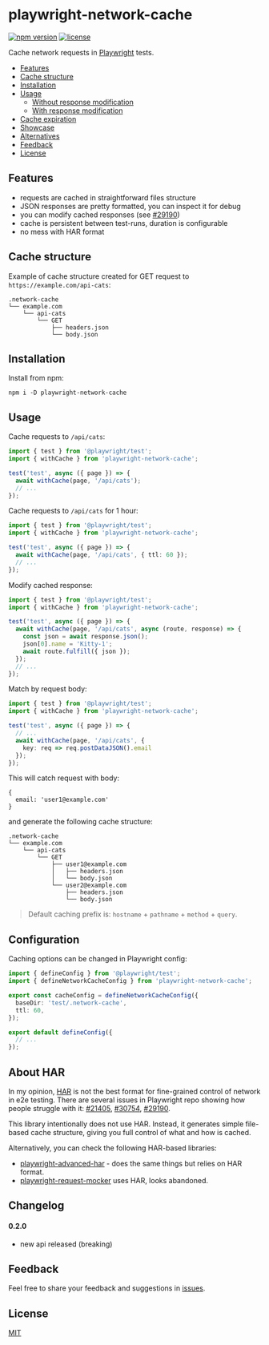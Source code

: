 # playwright-network-cache
[![npm version](https://img.shields.io/npm/v/playwright-network-cache)](https://www.npmjs.com/package/playwright-network-cache)
[![license](https://img.shields.io/npm/l/playwright-network-cache)](https://github.com/vitalets/playwright-network-cache/blob/main/LICENSE)

Cache network requests in [Playwright](https://playwright.dev/) tests.

<!-- toc -->

- [Features](#features)
- [Cache structure](#cache-structure)
- [Installation](#installation)
- [Usage](#usage)
  * [Without response modification](#without-response-modification)
  * [With response modification](#with-response-modification)
- [Cache expiration](#cache-expiration)
- [Showcase](#showcase)
- [Alternatives](#alternatives)
- [Feedback](#feedback)
- [License](#license)

<!-- tocstop -->

## Features

* requests are cached in straightforward files structure
* JSON responses are pretty formatted, you can inspect it for debug
* you can modify cached responses (see [#29190](https://github.com/microsoft/playwright/issues/29190))
* cache is persistent between test-runs, duration is configurable
* no mess with HAR format

## Cache structure
Example of cache structure created for GET request to `https://example.com/api-cats`:
```
.network-cache
└── example.com
    └── api-cats
        └── GET
            ├── headers.json
            └── body.json
```

## Installation
Install from npm:
```
npm i -D playwright-network-cache
```

## Usage

Cache requests to `/api/cats`:
```ts
import { test } from '@playwright/test';
import { withCache } from 'playwright-network-cache';

test('test', async ({ page }) => {
  await withCache(page, '/api/cats');
  // ...
});
```

Cache requests to `/api/cats` for 1 hour:
```ts
import { test } from '@playwright/test';
import { withCache } from 'playwright-network-cache';

test('test', async ({ page }) => {
  await withCache(page, '/api/cats', { ttl: 60 });
  // ...
});
```

Modify cached response:
```js
import { test } from '@playwright/test';
import { withCache } from 'playwright-network-cache';

test('test', async ({ page }) => {
  await withCache(page, '/api/cats', async (route, response) => {
    const json = await response.json();
    json[0].name = 'Kitty-1';
    await route.fulfill({ json });
  });
  // ...
});
```

Match by request body:
```ts
import { test } from '@playwright/test';
import { withCache } from 'playwright-network-cache';

test('test', async ({ page }) => {
  // ...
  await withCache(page, '/api/cats', { 
    key: req => req.postDataJSON().email
  });
});
```
This will catch request with body:
```
{
  email: 'user1@example.com'
}
```
and generate the following cache structure:
```
.network-cache
└── example.com
    └── api-cats
        └── GET
            ├── user1@example.com
            │   ├── headers.json
            │   └── body.json
            └── user2@example.com
                ├── headers.json
                └── body.json
```

> Default caching prefix is: `hostname` + `pathname` + `method` + `query`.

## Configuration
Caching options can be changed in Playwright config:
```ts
import { defineConfig } from '@playwright/test';
import { defineNetworkCacheConfig } from 'playwright-network-cache';

export const cacheConfig = defineNetworkCacheConfig({
  baseDir: 'test/.network-cache',
  ttl: 60,
});

export default defineConfig({
  // ...
});
```

## About HAR
In my opinion, [HAR](https://en.wikipedia.org/wiki/HAR_(file_format)) is not the best format for fine-grained control of network in e2e testing. There are several issues in Playwright repo showing how people struggle with it: [#21405](https://github.com/microsoft/playwright/issues/21405), [#30754](https://github.com/microsoft/playwright/issues/30754), [#29190](https://github.com/microsoft/playwright/issues/29190).

This library intentionally does not use HAR. Instead, it generates simple file-based cache structure, giving you full control of what and how is cached.

Alternatively, you can check the following HAR-based libraries:
* [playwright-advanced-har](https://github.com/NoamGaash/playwright-advanced-har) - does the same things but relies on HAR format.
* [playwright-request-mocker](https://github.com/kousenlsn/playwright-request-mocker) uses HAR, looks abandoned.

## Changelog

#### 0.2.0
* new api released (breaking)

## Feedback
Feel free to share your feedback and suggestions in [issues](https://github.com/vitalets/playwright-network-cache/issues).

## License
[MIT](https://github.com/vitalets/playwright-network-cache/blob/main/LICENSE)